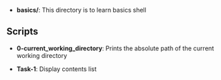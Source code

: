 - **basics/**:  This directory is to learn basics shell

## Scripts
- **0-current_working_directory**: Prints the absolute path of the current working directory

- **Task-1**: Display contents list

